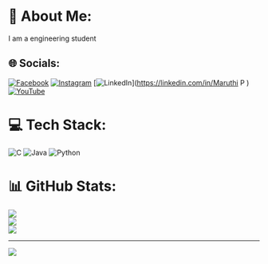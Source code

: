 # 💫 About Me:
I am a engineering student 


## 🌐 Socials:
[![Facebook](https://img.shields.io/badge/Facebook-%231877F2.svg?logo=Facebook&logoColor=white)](https://facebook.com/maruthi@5959) [![Instagram](https://img.shields.io/badge/Instagram-%23E4405F.svg?logo=Instagram&logoColor=white)](https://instagram.com/maruthi_5959_) [![LinkedIn](https://img.shields.io/badge/LinkedIn-%230077B5.svg?logo=linkedin&logoColor=white)](https://linkedin.com/in/Maruthi P ) [![YouTube](https://img.shields.io/badge/YouTube-%23FF0000.svg?logo=YouTube&logoColor=white)](https://youtube.com/@maruthimaruthip264@gmail.com) 

# 💻 Tech Stack:
![C](https://img.shields.io/badge/c-%2300599C.svg?style=for-the-badge&logo=c&logoColor=white) ![Java](https://img.shields.io/badge/java-%23ED8B00.svg?style=for-the-badge&logo=openjdk&logoColor=white) ![Python](https://img.shields.io/badge/python-3670A0?style=for-the-badge&logo=python&logoColor=ffdd54)
# 📊 GitHub Stats:
![](https://github-readme-stats.vercel.app/api?username=Maruthihikify&theme=dark&hide_border=false&include_all_commits=false&count_private=false)<br/>
![](https://github-readme-streak-stats.herokuapp.com/?user=Maruthihikify&theme=dark&hide_border=false)<br/>
![](https://github-readme-stats.vercel.app/api/top-langs/?username=Maruthihikify&theme=dark&hide_border=false&include_all_commits=false&count_private=false&layout=compact)

---
[![](https://visitcount.itsvg.in/api?id=Maruthihikify&icon=9&color=1)](https://visitcount.itsvg.in)

<!-- Proudly created with GPRM ( https://gprm.itsvg.in ) -->

